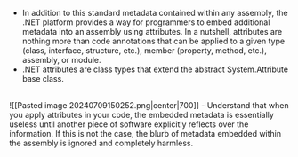 - In addition to this standard metadata contained within any assembly, the .NET platform provides a way for programmers to embed additional metadata into an assembly using attributes. In a nutshell, attributes are nothing more than code annotations that can be applied to a given type (class, interface, structure, etc.), member (property, method, etc.), assembly, or module.  
- .NET attributes are class types that extend the abstract System.Attribute base class.
</br>
![[Pasted image 20240709150252.png|center|700]]
- Understand that when you apply attributes in your code, the embedded metadata is essentially useless until another piece of software explicitly reflects over the information. If this is not the case, the blurb of metadata embedded within the assembly is ignored and completely harmless.